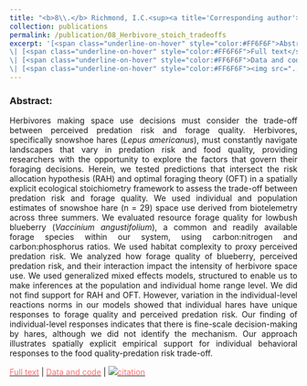 ```yaml
---
title: "<b>8\\.</b> Richmond, I.C.<sup><a title='Corresponding author'>✉</a></sup>, Balluffi-Fry, J., Vander Wal, E., Leroux, S.J., <u>Rizzuto, M.</u>, Heckford, T.R., Kennah, J.L., Riefesel, G.R., Wiersma, Y.F. (2022) **Individual snowshoe hares manage risk differently: Integrating stoichiometric distribution models and foraging ecology.** Journal of Mammalogy, 103(1), 196--208."
collection: publications
permalink: /publication/08_Herbivore_stoich_tradeoffs
excerpt: '[<span class="underline-on-hover" style="color:#FF6F6F">Abstract</span>](../publication/08_Herbivore_stoich_tradeoffs)
\| [<span class="underline-on-hover" style="color:#FF6F6F">Full text</span>](https://academic.oup.com/jmammal/advance-article/doi/10.1093/jmammal/gyab130/6441781?guestAccessKey=8f89e422-7fb9-4ce9-a9dc-ccf46f3dd0cc)
\| [<span class="underline-on-hover" style="color:#FF6F6F">Data and code</span>](https://doi.org/10.5281/zenodo.4161587)
\| [<span class="underline-on-hover" style="color:#FF6F6F"><img src="../images/bibtex.svg">citation</span>](../bibtex/10 08_Herbivore_stoich_tradeoffs.bib)'
---
```


### Abstract:

<p style='text-align: justify;'>
Herbivores making space use decisions must consider the trade-off between perceived predation risk and forage quality. Herbivores, specifically snowshoe hares (<i>Lepus americanus</i>), must constantly navigate landscapes that vary in predation risk and food quality, providing researchers with the opportunity to explore the factors that govern their foraging decisions. Herein, we tested predictions that intersect the risk allocation hypothesis (RAH) and optimal foraging theory (OFT) in a spatially explicit ecological stoichiometry framework to assess the trade-off between predation risk and forage quality. We used individual and population estimates of snowshoe hare (n = 29) space use derived from biotelemetry across three summers. We evaluated resource forage quality for lowbush blueberry (<i>Vaccinium angustifolium</i>), a common and readily available forage species within our system, using carbon:nitrogen and carbon:phosphorus ratios. We used habitat complexity to proxy perceived predation risk. We analyzed how forage quality of blueberry, perceived predation risk, and their interaction impact the intensity of herbivore space use. We used generalized mixed effects models, structured to enable us to make inferences at the population and individual home range level. We did not find support for RAH and OFT. However, variation in the individual-level reactions norms in our models showed that individual hares have unique responses to forage quality and perceived predation risk. Our finding of individual-level responses indicates that there is fine-scale decision-making by hares, although we did not identify the mechanism. Our approach illustrates spatially explicit empirical support for individual behavioral responses to the food quality-predation risk trade-off.
</p>

[<span class="underline-on-hover" style="color:#FF6F6F">Full text</span>](https://academic.oup.com/jmammal/advance-article/doi/10.1093/jmammal/gyab130/6441781?guestAccessKey=8f89e422-7fb9-4ce9-a9dc-ccf46f3dd0cc)
\| [<span class="underline-on-hover" style="color:#FF6F6F">Data and code</span>](https://doi.org/10.5281/zenodo.4161587)
\| [<span class="underline-on-hover" style="color:#FF6F6F"><img src="../images/bibtex.svg">citation</span>](../bibtex/08_Herbivore_stoich_tradeoffs.bib)
